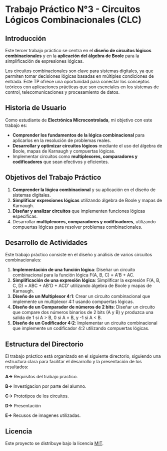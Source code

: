 
# Trabajo Práctico N°3 - Circuitos Lógicos Combinacionales (CLC)

## Introducción

Este tercer trabajo práctico se centra en el **diseño de circuitos lógicos combinacionales** y en la **aplicación del álgebra de Boole** para la simplificación de expresiones lógicas. 

Los circuitos combinacionales son clave para sistemas digitales, ya que permiten tomar decisiones lógicas basadas en múltiples condiciones de entrada. Este TP ofrece una oportunidad para conectar los conceptos teóricos con aplicaciones prácticas que son esenciales en los sistemas de control, telecomunicaciones y procesamiento de datos.

## Historia de Usuario

Como estudiante de **Electrónica Microcontrolada**, mi objetivo con este trabajo es:

- **Comprender los fundamentos de la lógica combinacional** para aplicarlos en la resolución de problemas reales.
- **Desarrollar y optimizar circuitos lógicos** mediante el uso del álgebra de Boole, mapas de Karnaugh y compuertas lógicas.
- Implementar circuitos como **multiplexores, comparadores y codificadores** que sean efectivos y eficientes.


## Objetivos del Trabajo Práctico

1. **Comprender la lógica combinacional** y su aplicación en el diseño de sistemas digitales.
2. **Simplificar expresiones lógicas** utilizando álgebra de Boole y mapas de Karnaugh.
3. **Diseñar y analizar circuitos** que implementen funciones lógicas específicas.
4. Desarrollar **multiplexores, comparadores y codificadores**, utilizando compuertas lógicas para resolver problemas combinacionales.

## Desarrollo de Actividades

Este trabajo práctico consiste en el diseño y análisis de varios circuitos combinacionales:

1. **Implementación de una función lógica**: Diseñar un circuito combinacional para la función lógica F(A, B, C) = A'B + AC.
2. **Simplificación de una expresión lógica**: Simplificar la expresión F(A, B, C, D) = ABC + AB'D + ACD' utilizando álgebra de Boole y mapas de Karnaugh.
3. **Diseño de un Multiplexor 4:1**: Crear un circuito combinacional que implemente un multiplexor 4:1 usando compuertas lógicas.
4. **Diseño de un Comparador de números de 2 bits**: Diseñar un circuito que compare dos números binarios de 2 bits (A y B) y produzca una salida de 1 si A > B, 0 si A = B, y -1 si A < B.
5. **Diseño de un Codificador 4:2**: Implementar un circuito combinacional que implemente un codificador 4:2 utilizando compuertas lógicas.

## Estructura del Directorio

El trabajo práctico está organizado en el siguiente directorio, siguiendo una estructura clara para facilitar el desarrollo y la presentación de los resultados:

**A→** Requisitos del trabajo practico.

**B→** Investigacion por parte del alumno.

**C→** Prototipos de los circuitos.

**D→** Presentación

**E→** Recusos de imagenes utilizadas.


## Licencia
Este proyecto se distribuye bajo la licencia [MIT](LICENSE).
